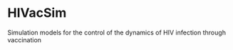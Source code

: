 HIVacSim
========

Simulation models for the control of the dynamics of HIV infection through vaccination

